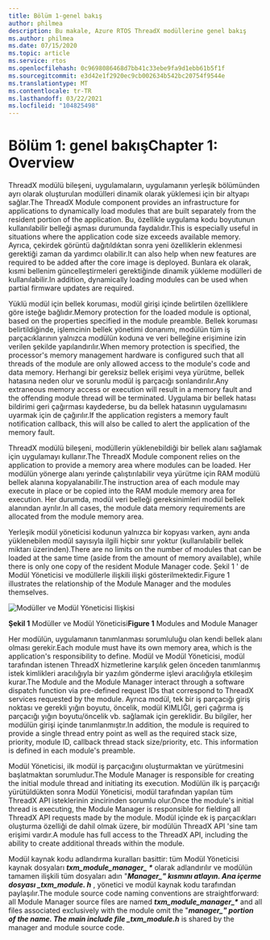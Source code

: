```yaml
---
title: Bölüm 1-genel bakış
author: philmea
description: Bu makale, Azure RTOS ThreadX modüllerine genel bakış
ms.author: philmea
ms.date: 07/15/2020
ms.topic: article
ms.service: rtos
ms.openlocfilehash: 0c9698086468d7bb41c33ebe9fa9d1ebb61b5f1f
ms.sourcegitcommit: e3d42e1f2920ec9cb002634b542bc20754f9544e
ms.translationtype: MT
ms.contentlocale: tr-TR
ms.lasthandoff: 03/22/2021
ms.locfileid: "104825498"
---
```

# <a name="chapter-1-overview"></a><span data-ttu-id="b3a6a-103">Bölüm 1: genel bakış</span><span class="sxs-lookup"><span data-stu-id="b3a6a-103">Chapter 1: Overview</span></span>

<span data-ttu-id="b3a6a-104">ThreadX modülü bileşeni, uygulamaların, uygulamanın yerleşik bölümünden ayrı olarak oluşturulan modülleri dinamik olarak yüklemesi için bir altyapı sağlar.</span><span class="sxs-lookup"><span data-stu-id="b3a6a-104">The ThreadX Module component provides an infrastructure for applications to dynamically load modules that are built separately from the resident portion of the application.</span></span> <span data-ttu-id="b3a6a-105">Bu, özellikle uygulama kodu boyutunun kullanılabilir belleği aşması durumunda faydalıdır.</span><span class="sxs-lookup"><span data-stu-id="b3a6a-105">This is especially useful in situations where the application code size exceeds available memory.</span></span> <span data-ttu-id="b3a6a-106">Ayrıca, çekirdek görüntü dağıtıldıktan sonra yeni özelliklerin eklenmesi gerektiği zaman da yardımcı olabilir.</span><span class="sxs-lookup"><span data-stu-id="b3a6a-106">It can also help when new features are required to be added after the core image is deployed.</span></span> <span data-ttu-id="b3a6a-107">Bunlara ek olarak, kısmi bellenim güncelleştirmeleri gerektiğinde dinamik yükleme modülleri de kullanılabilir.</span><span class="sxs-lookup"><span data-stu-id="b3a6a-107">In addition, dynamically loading modules can be used when partial firmware updates are required.</span></span>

<span data-ttu-id="b3a6a-108">Yüklü modül için bellek koruması, modül girişi içinde belirtilen özelliklere göre isteğe bağlıdır.</span><span class="sxs-lookup"><span data-stu-id="b3a6a-108">Memory protection for the loaded module is optional, based on the properties specified in the module preamble.</span></span> <span data-ttu-id="b3a6a-109">Bellek koruması belirtildiğinde, işlemcinin bellek yönetimi donanımı, modülün tüm iş parçacıklarının yalnızca modülün koduna ve veri belleğine erişimine izin verilen şekilde yapılandırılır.</span><span class="sxs-lookup"><span data-stu-id="b3a6a-109">When memory protection is specified, the processor's memory management hardware is configured such that all threads of the module are only allowed access to the module's code and data memory.</span></span> <span data-ttu-id="b3a6a-110">Herhangi bir gereksiz bellek erişimi veya yürütme, bellek hatasına neden olur ve sorunlu modül iş parçacığı sonlandırılır.</span><span class="sxs-lookup"><span data-stu-id="b3a6a-110">Any extraneous memory access or execution will result in a memory fault and the offending module thread will be terminated.</span></span> <span data-ttu-id="b3a6a-111">Uygulama bir bellek hatası bildirimi geri çağırması kaydederse, bu da bellek hatasının uygulamasını uyarmak için de çağırılır.</span><span class="sxs-lookup"><span data-stu-id="b3a6a-111">If the application registers a memory fault notification callback, this will also be called to alert the application of the memory fault.</span></span>

<span data-ttu-id="b3a6a-112">ThreadX modülü bileşeni, modüllerin yüklenebildiği bir bellek alanı sağlamak için uygulamayı kullanır.</span><span class="sxs-lookup"><span data-stu-id="b3a6a-112">The ThreadX Module component relies on the application to provide a memory area where modules can be loaded.</span></span> <span data-ttu-id="b3a6a-113">Her modülün yönerge alanı yerinde çalıştırılabilir veya yürütme için RAM modülü bellek alanına kopyalanabilir.</span><span class="sxs-lookup"><span data-stu-id="b3a6a-113">The instruction area of each module may execute in place or be copied into the RAM module memory area for execution.</span></span> <span data-ttu-id="b3a6a-114">Her durumda, modül veri belleği gereksinimleri modül bellek alanından ayrılır.</span><span class="sxs-lookup"><span data-stu-id="b3a6a-114">In all cases, the module data memory requirements are allocated from the module memory area.</span></span>

<span data-ttu-id="b3a6a-115">Yerleşik modül yöneticisi kodunun yalnızca bir kopyası varken, aynı anda yüklenebilen modül sayısıyla ilgili hiçbir sınır yoktur (kullanılabilir bellek miktarı üzerinden).</span><span class="sxs-lookup"><span data-stu-id="b3a6a-115">There are no limits on the number of modules that can be loaded at the same time (aside from the amount of memory available), while there is only one copy of the resident Module Manager code.</span></span> <span data-ttu-id="b3a6a-116">Şekil 1 ' de Modül Yöneticisi ve modüllerle ilişkili ilişki gösterilmektedir.</span><span class="sxs-lookup"><span data-stu-id="b3a6a-116">Figure 1 illustrates the relationship of the Module Manager and the modules themselves.</span></span>

![Modüller ve Modül Yöneticisi Ilişkisi](media/image2.png)

<span data-ttu-id="b3a6a-118">**Şekil 1** Modüller ve Modül Yöneticisi</span><span class="sxs-lookup"><span data-stu-id="b3a6a-118">**Figure 1** Modules and Module Manager</span></span>

<span data-ttu-id="b3a6a-119">Her modülün, uygulamanın tanımlanması sorumluluğu olan kendi bellek alanı olması gerekir.</span><span class="sxs-lookup"><span data-stu-id="b3a6a-119">Each module must have its own memory area, which is the application's responsibility to define.</span></span> <span data-ttu-id="b3a6a-120">Modül ve Modül Yöneticisi, modül tarafından istenen ThreadX hizmetlerine karşılık gelen önceden tanımlanmış istek kimlikleri aracılığıyla bir yazılım gönderme işlevi aracılığıyla etkileşim kurar.</span><span class="sxs-lookup"><span data-stu-id="b3a6a-120">The Module and the Module Manager interact through a software dispatch function via pre-defined request IDs that correspond to ThreadX services requested by the module.</span></span> <span data-ttu-id="b3a6a-121">Ayrıca modül, tek bir iş parçacığı giriş noktası ve gerekli yığın boyutu, öncelik, modül KIMLIĞI, geri çağırma iş parçacığı yığın boyutu/öncelik vb. sağlamak için gereklidir. Bu bilgiler, her modülün girişi içinde tanımlanmıştır.</span><span class="sxs-lookup"><span data-stu-id="b3a6a-121">In addition, the module is required to provide a single thread entry point as well as the required stack size, priority, module ID, callback thread stack size/priority, etc. This information is defined in each module's preamble.</span></span>

<span data-ttu-id="b3a6a-122">Modül Yöneticisi, ilk modül iş parçacığını oluşturmaktan ve yürütmesini başlatmaktan sorumludur.</span><span class="sxs-lookup"><span data-stu-id="b3a6a-122">The Module Manager is responsible for creating the initial module thread and initiating its execution.</span></span> <span data-ttu-id="b3a6a-123">Modülün ilk iş parçacığı yürütüldükten sonra Modül Yöneticisi, modül tarafından yapılan tüm ThreadX API isteklerinin zincirinden sorumlu olur.</span><span class="sxs-lookup"><span data-stu-id="b3a6a-123">Once the module's initial thread is executing, the Module Manager is responsible for fielding all ThreadX API requests made by the module.</span></span> <span data-ttu-id="b3a6a-124">Modül içinde ek iş parçacıkları oluşturma özelliği de dahil olmak üzere, bir modülün ThreadX API 'sine tam erişimi vardır.</span><span class="sxs-lookup"><span data-stu-id="b3a6a-124">A module has full access to the ThreadX API, including the ability to create additional threads within the module.</span></span>  
  
<span data-ttu-id="b3a6a-125">Modül kaynak kodu adlandırma kuralları basittir: tüm Modül Yöneticisi kaynak dosyaları ***txm_module_manager_ \**** olarak adlandırılır ve modülün tamamen ilişkili tüm dosyaları adın "**_Manager_*_" kısmını atlayın. Ana içerme dosyası _*_txm_module. h_** , yönetici ve modül kaynak kodu tarafından paylaşılır.</span><span class="sxs-lookup"><span data-stu-id="b3a6a-125">The module source code naming conventions are straightforward: all Module Manager source files are named ***txm_module_manager_\**** and all files associated exclusively with the module omit the "**_manager_*_" portion of the name. The main include file _*_txm_module.h_** is shared by the manager and module source code.</span></span>

